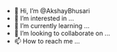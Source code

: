 - 👋 Hi, I’m @AkshayBhusari
- 👀 I’m interested in ...
- 🌱 I’m currently learning ...
- 💞️ I’m looking to collaborate on ...
- 📫 How to reach me ...

<!---
AkshayBhusari/AkshayBhusari is a ✨ special ✨ repository because its `README.md` (this file) appears on your GitHub profile.
You can click the Preview link to take a look at your changes.
--->
